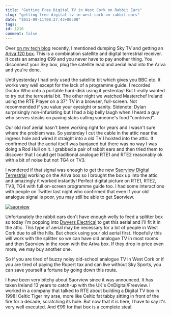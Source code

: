 ```yaml
---
title: "Getting Free Digital TV in West Cork on Rabbit Ears"
slug: "getting-free-digital-tv-in-west-cork-on-rabbit-ears"
date: "2011-09-11T08:27:43+00:00"
tags:
id: 1216
comment: false
---
```


Over [on my tech blog](http://conoroneill.net/our-replacement-for-sky-tv-cost-99-ariva-120) recently, I mentioned dumping Sky TV and getting an [Ariva 120 box](https://www.satellite.ie/acatalog/HD_Ariva_120_Combo_Box.html#aFerguson120Combo). This is a combination satellite and digital terrestrial receiver. It costs an amazing €99 and you never have to pay another thing. You disconnect your Sky box, plug the satellite lead and aerial lead into the Ariva and you're done.

Until yesterday I had only used the satellite bit which gives you BBC etc. It works very well except for the lack of a programme guide. I recorded Doctor Who onto a portable hard-disk using it yesterday! But I really wanted to try out the terrestrial bit. The other night we watched Masterchef Ireland using the RTE Player on a 37" TV in a browser, full-screen. Not recommended if you value your eyesight or sanity. Sidenote: Dylan surprisingly non-infuriating but I had a big belly laugh when I heard a guy who serves steaks on paving slabs calling someone's food "contrived".

Our old roof aerial hasn't been working right for years and I wasn't sure where the problem was. So yesterday I cut the cable in the attic near the ingress hole and wired it straight into a old TV I hoisted into the attic. It confirmed that the aerial itself was banjaxed but there was no way I was doing a Rod Hull on it. I grabbed a pair of rabbit ears and then tried them to discover that I could get traditional analogue RTE1 and RTE2 reasonably ok with a bit of noise but not TG4 or TV3.

I wondered if that signal was enough to get the new [Saorview Digital Terrestrial](http://www.saorview.ie/) working on the Ariva box so I brought the box up into the attic and amazingly it worked instantly! Perfect digital picture on RTE1, RTE2, TV3, TG4 with full on-screen programme guide too. I had some interactions with people on Twitter last night who confirmed that even if your old analogue signal is poor, you may still be able to get Saorview.

[![](https://d1tidq54inel9p.cloudfront.net/wp-content/uploads/2011/09/saorview-300x89.png "saorview")](http://www.saorview.ie/make-the-switch/coverage-checker/coverage-map/)

Unfortunately the rabbit ears don't have enough welly to feed a splitter box so today I'm popping into [Dwyers Electrical](http://www.dwyers.ie/store/product/381/Televes-DAT-HD-UHF/) to get this aerial and I'll fit it in the attic. This type of aerial may be necessary for a lot of people in West Cork due to all the hills. But check using your old aerial first. Hopefully this will work with the splitter so we can have old analogue TV in most rooms and then Saorview in the room with the Ariva box. If they drop in price even more, we may buy another one.

So if you are tired of buzzy noisy old-school analogue TV in West Cork or if you are tired of paying the Rupert tax and can live without Sky Sports, you can save yourself a fortune by going down this route.

I have been very bitchy about Saorview since it was announced. It has taken Ireland 13 years to catch-up with the UK's OnDigital/Freeview. I worked in a company that talked to RTE about building a Digital TV box in 1998! Celtic Tiger my arse, more like Celtic fat tabby sitting in front of the fire for a decade, scratching its hole. But now that it is here, I have to say it's very well executed. And €99 for that box is a complete steal.

&nbsp;
